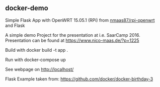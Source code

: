 ## docker-demo

Simple Flask App with OpenWRT 15.05.1 (RPi) from [nmaas87/rpi-openwrt][nmaas87/rpi-openwrt] and Flask

A simple demo Project for the presentation at i.e. SaarCamp 2016.
Presentation can be found at https://www.nico-maas.de/?p=1225

Build with
docker build -t app .

Run with
docker-compose up

See webpage on [http://localhost/][http://localhost/]



Flask Example taken from: https://github.com/docker/docker-birthday-3


[nmaas87/rpi-openwrt]:https://hub.docker.com/r/nmaas87/rpi-openwrt/
[http://localhost/]:http://localhost/

